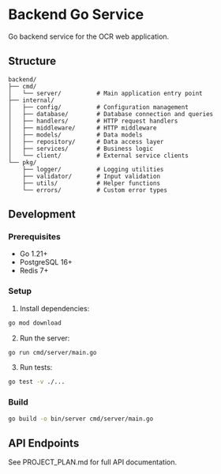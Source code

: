 # Backend Go Service

Go backend service for the OCR web application.

## Structure

```
backend/
├── cmd/
│   └── server/          # Main application entry point
├── internal/
│   ├── config/          # Configuration management
│   ├── database/        # Database connection and queries
│   ├── handlers/        # HTTP request handlers
│   ├── middleware/      # HTTP middleware
│   ├── models/          # Data models
│   ├── repository/      # Data access layer
│   ├── services/        # Business logic
│   └── client/          # External service clients
└── pkg/
    ├── logger/          # Logging utilities
    ├── validator/       # Input validation
    ├── utils/           # Helper functions
    └── errors/          # Custom error types
```

## Development

### Prerequisites
- Go 1.21+
- PostgreSQL 16+
- Redis 7+

### Setup

1. Install dependencies:
```bash
go mod download
```

2. Run the server:
```bash
go run cmd/server/main.go
```

3. Run tests:
```bash
go test -v ./...
```

### Build

```bash
go build -o bin/server cmd/server/main.go
```

## API Endpoints

See PROJECT_PLAN.md for full API documentation.
